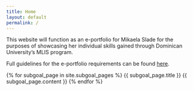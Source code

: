 ```yaml
---
title: Home
layout: default
permalink: /
---
```

This website will function as an e-portfolio for Mikaela Slade for the purposes of showcasing her individual skills gained through Dominican University’s MLIS program.

Full guidelines for the e-portfolio requirements can be found [here](https://www.dom.edu/sites/default/files/pdfs/GRAD_Academic-Programs/SOIS/ePortfolioGuidelinesRubric2017-MLIS-LIS890.pdf).

{% for subgoal_page in site.subgoal_pages %}
  {{ subgoal_page.title }}
  {{ subgoal_page.content }}
{% endfor %}
